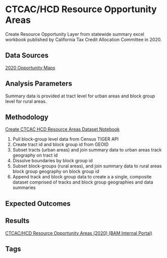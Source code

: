 
# CTCAC/HCD Resource Opportunity Areas

Create Resource Opportunity Layer from statewide summary excel workbook published by California Tax Credit Allocation Committee in 2020. 

## Data Sources

[2020 Opportunity Maps](https://www.treasurer.ca.gov/ctcac/opportunity/2020.asp)

## Analysis Parameters

Summary data is provided at tract level for urban areas and block group level for rural areas. 

## Methodology

[Create CTCAC HCD Resource Areas Dataset Notebook](Create%20CTCAC%20HCD%20Resource%20Areas%20Dataset.ipynb)

1. Pull block-group level data from Census TIGER API
2. Create tract id and block group id from GEOID 
2. Subset tracts (urban areas) and join summary data to urban areas track geography on tract id
3. Dissolve boundaries by block group id
3. Subset block-groups (rural areas), and join summary data to rural areas block group geography on block group id
4. Append track and block group data to create a a single, composite dataset comprised of tracks and block group geographies and data summaries

## Expected Outcomes

## Results

[CTCAC/HCD Resource Opportunity Areas (2020) (BAM Internal Portal)](https://arcgis.ad.mtc.ca.gov/portal/home/item.html?id=a6f295ce96df428f9b99542c089d9039)

## Tags
